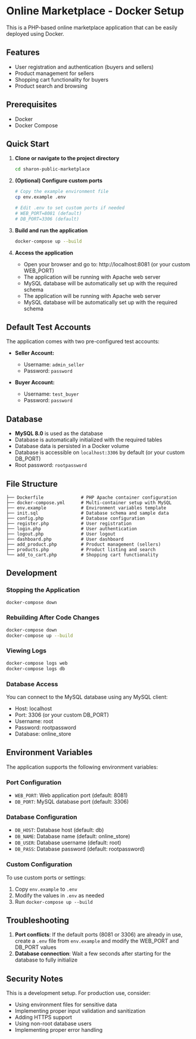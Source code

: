 # Online Marketplace - Docker Setup

This is a PHP-based online marketplace application that can be easily deployed using Docker.

## Features

- User registration and authentication (buyers and sellers)
- Product management for sellers
- Shopping cart functionality for buyers
- Product search and browsing

## Prerequisites

- Docker
- Docker Compose

## Quick Start

1. **Clone or navigate to the project directory**
   ```bash
   cd sharon-public-marketplace
   ```

2. **(Optional) Configure custom ports**
   ```bash
   # Copy the example environment file
   cp env.example .env
   
   # Edit .env to set custom ports if needed
   # WEB_PORT=8081 (default)
   # DB_PORT=3306 (default)
   ```

3. **Build and run the application**
   ```bash
   docker-compose up --build
   ```

4. **Access the application**
   - Open your browser and go to: http://localhost:8081 (or your custom WEB_PORT)
   - The application will be running with Apache web server
   - MySQL database will be automatically set up with the required schema
   - The application will be running with Apache web server
   - MySQL database will be automatically set up with the required schema

## Default Test Accounts

The application comes with two pre-configured test accounts:

- **Seller Account:**
  - Username: `admin_seller`
  - Password: `password`

- **Buyer Account:**
  - Username: `test_buyer`
  - Password: `password`

## Database

- **MySQL 8.0** is used as the database
- Database is automatically initialized with the required tables
- Database data is persisted in a Docker volume
- Database is accessible on `localhost:3306` by default (or your custom DB_PORT)
- Root password: `rootpassword`

## File Structure

```
├── Dockerfile              # PHP Apache container configuration
├── docker-compose.yml      # Multi-container setup with MySQL
├── env.example             # Environment variables template
├── init.sql                # Database schema and sample data
├── config.php              # Database configuration
├── register.php            # User registration
├── login.php               # User authentication
├── logout.php              # User logout
├── dashboard.php           # User dashboard
├── add_product.php         # Product management (sellers)
├── products.php            # Product listing and search
└── add_to_cart.php         # Shopping cart functionality
```

## Development

### Stopping the Application
```bash
docker-compose down
```

### Rebuilding After Code Changes
```bash
docker-compose down
docker-compose up --build
```

### Viewing Logs
```bash
docker-compose logs web
docker-compose logs db
```

### Database Access
You can connect to the MySQL database using any MySQL client:
- Host: localhost
- Port: 3306 (or your custom DB_PORT)
- Username: root
- Password: rootpassword
- Database: online_store

## Environment Variables

The application supports the following environment variables:

### Port Configuration
- `WEB_PORT`: Web application port (default: 8081)
- `DB_PORT`: MySQL database port (default: 3306)

### Database Configuration
- `DB_HOST`: Database host (default: db)
- `DB_NAME`: Database name (default: online_store)
- `DB_USER`: Database username (default: root)
- `DB_PASS`: Database password (default: rootpassword)

### Custom Configuration
To use custom ports or settings:
1. Copy `env.example` to `.env`
2. Modify the values in `.env` as needed
3. Run `docker-compose up --build`

## Troubleshooting

1. **Port conflicts**: If the default ports (8081 or 3306) are already in use, create a `.env` file from `env.example` and modify the WEB_PORT and DB_PORT values
2. **Database connection**: Wait a few seconds after starting for the database to fully initialize

## Security Notes

This is a development setup. For production use, consider:
- Using environment files for sensitive data
- Implementing proper input validation and sanitization
- Adding HTTPS support
- Using non-root database users
- Implementing proper error handling